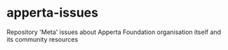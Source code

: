 # apperta-issues
Repository 'Meta' issues about Apperta Foundation organisation itself and its community resources
